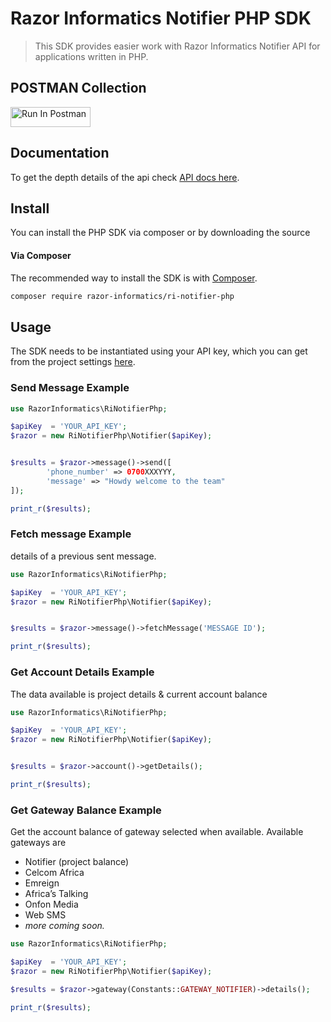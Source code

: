 # Razor Informatics Notifier PHP SDK


> This SDK provides easier work with Razor Informatics Notifier API for applications written in PHP.

## POSTMAN Collection

[<img src="https://run.pstmn.io/button.svg" alt="Run In Postman" style="width: 128px; height: 32px;">](https://app.getpostman.com/run-collection/4421476-caefe8a2-77dc-4323-bd26-11f2df86946f?action=collection%2Ffork&source=rip_markdown&collection-url=entityId%3D4421476-caefe8a2-77dc-4323-bd26-11f2df86946f%26entityType%3Dcollection%26workspaceId%3D159f2a8d-aabb-46d7-a6e3-9912793cede7)

## Documentation
To get the depth details of the api check [API docs here](https://notifier.razorinformatics.co.ke).

## Install

You can install the PHP SDK via composer or by downloading the source

#### Via Composer

The recommended way to install the SDK is with [Composer](http://getcomposer.org/).

```bash
composer require razor-informatics/ri-notifier-php
```

## Usage

The SDK needs to be instantiated using your API key, which you can get from the project settings [here](https://notifier.razorinformatics.co.ke/dashboard).

### Send  Message Example

```php
use RazorInformatics\RiNotifierPhp;

$apiKey  = 'YOUR_API_KEY';
$razor = new RiNotifierPhp\Notifier($apiKey);


$results = $razor->message()->send([
        'phone_number' => 0700XXXYYY,
        'message' => "Howdy welcome to the team"
]);

print_r($results);
```

### Fetch message Example
details of a previous sent message.

```php
use RazorInformatics\RiNotifierPhp;

$apiKey  = 'YOUR_API_KEY';
$razor = new RiNotifierPhp\Notifier($apiKey);


$results = $razor->message()->fetchMessage('MESSAGE ID');

print_r($results);
```
### Get Account Details Example

The data available is project details & current account balance

```php
use RazorInformatics\RiNotifierPhp;

$apiKey  = 'YOUR_API_KEY';
$razor = new RiNotifierPhp\Notifier($apiKey);


$results = $razor->account()->getDetails();

print_r($results);
```

### Get Gateway Balance Example

Get the account balance of gateway selected when available.
Available gateways are

- Notifier (project balance)
- Celcom Africa
- Emreign
- Africa’s Talking
- Onfon Media
- Web SMS
- _more coming soon._

```php
use RazorInformatics\RiNotifierPhp;

$apiKey  = 'YOUR_API_KEY';
$razor = new RiNotifierPhp\Notifier($apiKey);

$results = $razor->gateway(Constants::GATEWAY_NOTIFIER)->details();

print_r($results);
```

